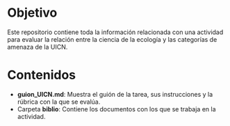 # Objetivo

Este repositorio contiene toda la información relacionada con una actividad para evaluar la relación entre la ciencia de la ecología y las categorías de amenaza de la UICN.

# Contenidos

+ **guion_UICN.md**: Muestra el guión de la tarea, sus instrucciones y la rúbrica con la que se evalúa.
+ Carpeta **biblio**: Contiene los documentos con los que se trabaja en la actividad. 
